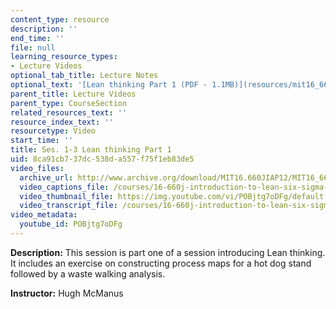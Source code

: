 ```yaml
---
content_type: resource
description: ''
end_time: ''
file: null
learning_resource_types:
- Lecture Videos
optional_tab_title: Lecture Notes
optional_text: '[Lean thinking Part 1 (PDF - 1.1MB)](resources/mit16_660jiap12_1-3part1)'
parent_title: Lecture Videos
parent_type: CourseSection
related_resources_text: ''
resource_index_text: ''
resourcetype: Video
start_time: ''
title: Ses. 1-3 Lean thinking Part 1
uid: 8ca91cb7-37dc-538d-a557-f75f1eb83de5
video_files:
  archive_url: http://www.archive.org/download/MIT16.660JIAP12/MIT16_660JIAP12_ses1-3-1_300k.mp4
  video_captions_file: /courses/16-660j-introduction-to-lean-six-sigma-methods-january-iap-2012/ffdcc93d425a5192bd1a2ea8e77976ad_POBjtg7oDFg.vtt
  video_thumbnail_file: https://img.youtube.com/vi/POBjtg7oDFg/default.jpg
  video_transcript_file: /courses/16-660j-introduction-to-lean-six-sigma-methods-january-iap-2012/ac3e2cb14876fbf47c1d802ad37059b0_POBjtg7oDFg.pdf
video_metadata:
  youtube_id: POBjtg7oDFg
---
```


**Description:** This session is part one of a session introducing Lean thinking. It includes an exercise on constructing process maps for a hot dog stand followed by a waste walking analysis.

**Instructor:** Hugh McManus